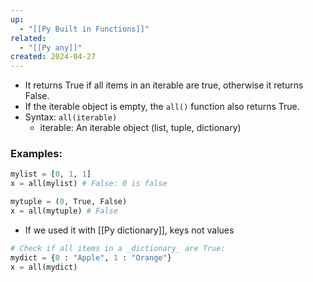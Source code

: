 ```yaml
---
up:
  - "[[Py Built in Functions]]"
related:
  - "[[Py any]]"
created: 2024-04-27
---
```

- It returns True if all items in an iterable are true, otherwise it returns False.
- If the iterable object is empty, the `all()` function also returns True.
- Syntax: `all(iterable)`
	- iterable: An iterable object (list, tuple, dictionary)

### Examples:
```python
mylist = [0, 1, 1]  
x = all(mylist) # False: 0 is false

mytuple = (0, True, False)  
x = all(mytuple) # False


```
- If we used it with [[Py dictionary]], keys not values
```python
# Check if all items in a _dictionary_ are True:
mydict = {0 : "Apple", 1 : "Orange"}  
x = all(mydict)
```
